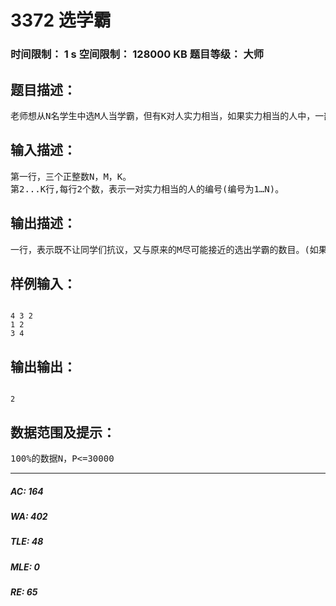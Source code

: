 # 3372 选学霸   
### 时间限制： 1 s     空间限制： 128000 KB     题目等级： 大师  
## 题目描述：  

<pre>
老师想从N名学生中选M人当学霸，但有K对人实力相当，如果实力相当的人中，一部分被选上，另一部分没有，同学们就会抗议。所以老师想请你帮他求出他该选多少学霸，才能既不让同学们抗议，又与原来的M尽可能接近。
</pre>
  
  
## 输入描述：  

<pre>
第一行，三个正整数N，M，K。
第2...K行,每行2个数，表示一对实力相当的人的编号(编号为1…N)。
</pre>
  
  
## 输出描述：  

<pre>
一行，表示既不让同学们抗议，又与原来的M尽可能接近的选出学霸的数目。(如果有两种方案与M的差的绝对值相等，选较小的一种。)
</pre>
  
  
## 样例输入：  

<pre><code>
4 3 2
1 2
3 4
</code></pre>
  
  
## 输出输出：  

<pre><code>
2
</code></pre>
  
  
## 数据范围及提示：  

<pre>
100%的数据N，P<=30000
</pre>
  
  
***  

##### AC: 164  
##### WA: 402  
##### TLE: 48  
##### MLE: 0  
##### RE: 65  

